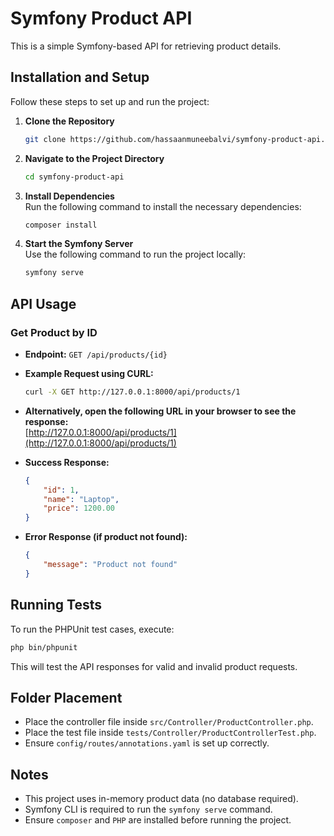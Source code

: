 # Symfony Product API

This is a simple Symfony-based API for retrieving product details.

## Installation and Setup

Follow these steps to set up and run the project:

1. **Clone the Repository**  
   ```sh
   git clone https://github.com/hassaanmuneebalvi/symfony-product-api.git
   ```

2. **Navigate to the Project Directory**  
   ```sh
   cd symfony-product-api
   ```

3. **Install Dependencies**  
   Run the following command to install the necessary dependencies:
   ```sh
   composer install
   ```

4. **Start the Symfony Server**  
   Use the following command to run the project locally:
   ```sh
   symfony serve
   ```

## API Usage

### Get Product by ID

- **Endpoint:** `GET /api/products/{id}`
- **Example Request using CURL:**  
  ```sh
  curl -X GET http://127.0.0.1:8000/api/products/1
  ```
- **Alternatively, open the following URL in your browser to see the response:**  
  [http://127.0.0.1:8000/api/products/1](http://127.0.0.1:8000/api/products/1)

- **Success Response:**  
  ```json
  {
      "id": 1,
      "name": "Laptop",
      "price": 1200.00
  }
  ```

- **Error Response (if product not found):**  
  ```json
  {
      "message": "Product not found"
  }
  ```

## Running Tests

To run the PHPUnit test cases, execute:

```sh
php bin/phpunit
```

This will test the API responses for valid and invalid product requests.

## Folder Placement

- Place the controller file inside `src/Controller/ProductController.php`.
- Place the test file inside `tests/Controller/ProductControllerTest.php`.
- Ensure `config/routes/annotations.yaml` is set up correctly.

## Notes

- This project uses in-memory product data (no database required).
- Symfony CLI is required to run the `symfony serve` command.
- Ensure `composer` and `PHP` are installed before running the project.

